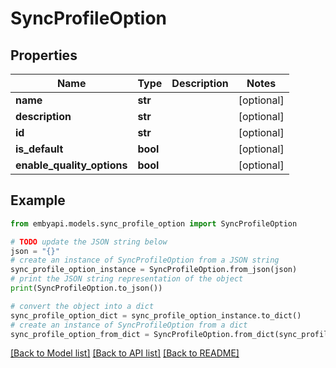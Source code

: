 # SyncProfileOption


## Properties

Name | Type | Description | Notes
------------ | ------------- | ------------- | -------------
**name** | **str** |  | [optional] 
**description** | **str** |  | [optional] 
**id** | **str** |  | [optional] 
**is_default** | **bool** |  | [optional] 
**enable_quality_options** | **bool** |  | [optional] 

## Example

```python
from embyapi.models.sync_profile_option import SyncProfileOption

# TODO update the JSON string below
json = "{}"
# create an instance of SyncProfileOption from a JSON string
sync_profile_option_instance = SyncProfileOption.from_json(json)
# print the JSON string representation of the object
print(SyncProfileOption.to_json())

# convert the object into a dict
sync_profile_option_dict = sync_profile_option_instance.to_dict()
# create an instance of SyncProfileOption from a dict
sync_profile_option_from_dict = SyncProfileOption.from_dict(sync_profile_option_dict)
```
[[Back to Model list]](../README.md#documentation-for-models) [[Back to API list]](../README.md#documentation-for-api-endpoints) [[Back to README]](../README.md)


